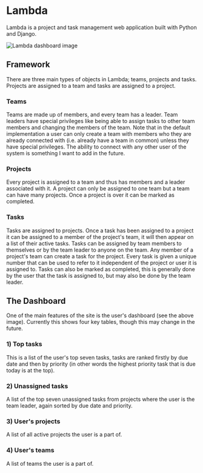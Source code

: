 # Lambda

Lambda is a project and task management web application built with Python and
Django.

![Lambda dashboard image](./images/demo_dashboard.png)

## Framework

There are three main types of objects in Lambda; teams, projects and tasks.
Projects are assigned to a team and tasks are assigned to a project.

### Teams

Teams are made up of members, and every team has a leader. Team leaders have
special privileges like being able to assign tasks to other team members and
changing the members of the team. Note that in the default implementation a user
can only create a team with members who they are already connected with (i.e.
already have a team in common) unless they have special privileges. The ability
to connect with any other user of the system is something I want to add in the
future.

### Projects

Every project is assigned to a team and thus has members and a leader associated
with it. A project can only be assigned to one team but a team can have many
projects. Once a project is over it can be marked as completed.

### Tasks

Tasks are assigned to projects. Once a task has been assigned to a project it
can be assigned to a member of the project's team, it will then appear on a list
of their active tasks. Tasks can be assigned by team members to themselves or by
the team leader to anyone on the team. Any member of a project's team can create
a task for the project. Every task is given a unique number that can be used to
refer to it independent of the project or user it is assigned to. Tasks can also
be marked as completed, this is generally done by the user that the task is
assigned to, but may also be done by the team leader.

## The Dashboard

One of the main features of the site is the user's dashboard (see the above
image). Currently this shows four key tables, though this may change in the
future.

### 1) Top tasks

This is a list of the user's top seven tasks, tasks are ranked firstly by due
date and then by priority (in other words the highest priority task that is due
today is at the top).

### 2) Unassigned tasks

A list of the top seven unassigned tasks from projects where the user is the
team leader, again sorted by due date and priority.

### 3) User's projects

A list of all active projects the user is a part of.

### 4) User's teams

A list of teams the user is a part of.
